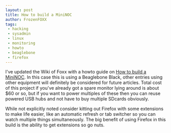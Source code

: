 ```yaml
---
layout: post
title: How to build a MiniNOC
author: FrozenFOXX
tags:
 - hacking
 - sysadmin
 - linux
 - monitoring
 - howto
 - beaglebone
 - firefox
---
```

I've updated the Wiki of Foxx with a howto guide on [How to build a MiniNOC](http://wiki.churchoffoxx.net/index.php?title=MiniNOC_with_a_Beaglebone_Black).  In this case this is using a Beaglebone Black, other entries using other equipment will definitely be considered for future articles.  Total cost of this project if you've already got a spare monitor lying around is about $60 or so, but if you want to power multiples of these then you can reuse powered USB hubs and not have to buy multiple SDcards obviously.

While not explicitly noted consider kitting out Firefox with some extensions to make life easier, like an automatic refresh or tab switcher so you can watch multiple things simultaneously.  The big benefit of using Firefox in this build is the ability to get extensions so go nuts.
